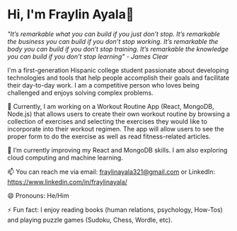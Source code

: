 # Hi, I'm Fraylin Ayala👋

*"It’s remarkable what you can build if you just don’t stop. It’s remarkable the business you can build if you don’t stop working. It’s remarkable the body you can build if you don’t stop training. It’s remarkable the knowledge you can build if you don’t stop learning" - James Clear*

I'm a first-generation Hispanic college student passionate about developing technologies and tools that help people accomplish their goals and facilitate their day-to-day work. I am a competitive person who loves being challenged and enjoys solving complex problems.

🔭 Currently, I am working on a Workout Routine App (React, MongoDB, Node.js) that allows users to create their own workout routine by browsing a collection of exercises and selecting the exercises they would like to incorporate into their workout regimen. The app will allow users to see the proper form to do the exercise as well as read fitness-related articles.

🌱 I’m currently improving my React and MongoDB skills. I am also exploring cloud computing and machine learning.
  
📫 You can reach me via email: fraylinayala321@gmail.com or LinkedIn: https://www.linkedin.com/in/fraylinayala/

😄 Pronouns: He/Him

⚡ Fun fact: I enjoy reading books (human relations, psychology, How-Tos) and playing puzzle games (Sudoku, Chess, Wordle, etc).

